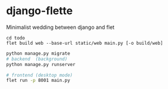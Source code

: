 # django-flette
Minimalist wedding between django and flet

```commandline
cd todo
flet build web --base-url static/web main.py [-o build/web]
```


```bash
python manage.py migrate
# backend  (background)
python manage.py runserver 

# frontend (desktop mode)
flet run -p 8001 main.py


```
